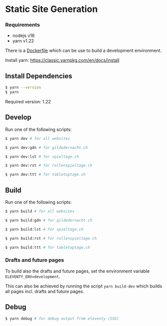 # Static Site Generation

### Requirements

* nodejs v16
* yarn v1.22

There is a [Dockerfile](https://github.com/gilde-der-nacht/website/blob/theme-crimson/.devcontainer/Dockerfile) which can be use to build a development environment.

Install yarn: https://classic.yarnpkg.com/en/docs/install

## Install Dependencies

```sh
$ yarn --version
$ yarn
```

Required version: 1.22

## Develop

Run one of the following scripts:

```sh
$ yarn dev # for all websites

$ yarn dev:gdn # for gildedernacht.ch

$ yarn dev:lst # for spieltage.ch

$ yarn dev:rst # for rollenspieltage.ch

$ yarn dev:ttt # for tabletoptage.ch
```

## Build

Run one of the following scripts:

```sh
$ yarn build # for all websites

$ yarn build:gdn # for gildedernacht.ch

$ yarn build:lst # for spieltage.ch

$ yarn build:rst # for rollenspieltage.ch

$ yarn build:ttt # for tabletoptage.ch
```

### Drafts and future pages

To build also the drafts and future pages, set the environment variable `ELEVENTY_ENV=development`.

This can also be achieved by running the script `yarn build-dev` which builds all pages incl. drafts and future pages.

## Debug

```sh
$ yarn debug # for debug output from eleventy (SSG)
```

